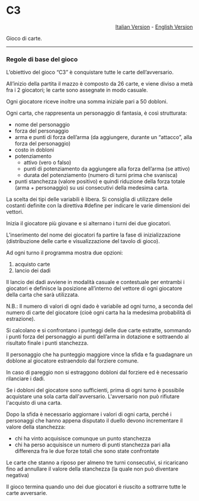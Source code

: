 # C3
<p align="right"><a href="LEGGIMI.md">Italian Version</a> - <a href="README.md">English Version</a></p>
Gioco di carte. 

<hr>

<h3>Regole di base del gioco </h3>

<p>L’obiettivo del gioco “C3” è conquistare tutte le carte dell’avversario.</p>
<p>All’inizio della partita il mazzo è composto da 26 carte, e viene diviso a metà fra i 2 giocatori;
le carte sono assegnate in modo casuale.</p>
</p>Ogni giocatore riceve inoltre una somma iniziale pari a 50 dobloni.</p>
<p>Ogni carta, che rappresenta un personaggio di fantasia, è così strutturata:
<ul>
<li>nome del personaggio</li>
<li>forza del personaggio</li>
<li>arma e punti di forza dell’arma (da aggiungere, durante un “attacco”, alla forza del
personaggio)</li>
<li>costo in dobloni</li>
<li>potenziamento
<ul>
<li>attivo (vero o falso)</li>
<li>punti di potenziamento da aggiungere alla forza dell’arma (se attivo)</li>
<li>durata del potenziamento (numero di turni prima che svanisca)</li>
</ul>
</li>
<li>punti stanchezza (valore positivo) e quindi riduzione della forza totale (arma + personaggio) su usi consecutivi della medesima carta.</li>
</ul>
</p>
<p>La scelta dei tipi delle variabili è libera. Si consiglia di utilizzare delle costanti definite con la
direttiva #define per indicare le varie dimensioni dei vettori.</p>
<p>Inizia il giocatore più giovane e si alternano i turni dei due giocatori.</p>
<p>L’inserimento del nome dei giocatori fa partire la fase di inizializzazione (distribuzione delle carte e
visualizzazione del tavolo di gioco).</p>
<p>Ad ogni turno il programma mostra due opzioni:
<ol>
<li>acquisto carte</li>
<li>lancio dei dadi</li>
</ol>
</p>
<p>Il lancio dei dadi avviene in modalità casuale e contestuale per entrambi i giocatori e definisce la
posizione all’interno del vettore di ogni giocatore della carta che sarà utilizzata.</p>
<p>N.B.: Il numero di valori di ogni dado è variabile ad ogni turno, a seconda del numero di carte del
giocatore (cioè ogni carta ha la medesima probabilità di estrazione).</p>
</p>Si calcolano e si confrontano i punteggi delle due carte estratte, sommando i punti forza del
personaggio ai punti dell’arma in dotazione e sottraendo al risultato finale i punti stanchezza.</p>
<p>Il personaggio che ha punteggio maggiore vince la sfida e fa guadagnare un doblone al giocatore
estraendolo dal forziere comune.</p>
<p>In caso di pareggio non si estraggono dobloni dal forziere ed è necessario rilanciare i dadi.</p>
<p>Se i dobloni del giocatore sono sufficienti, prima di ogni turno è possibile acquistare una sola carta
dall'avversario. L'avversario non può rifiutare l'acquisto di una carta.</p>
<p>Dopo la sfida è necessario aggiornare i valori di ogni carta, perché i personaggi che hanno appena
disputato il duello devono incrementare il valore della stanchezza:
<ul>
<li>chi ha vinto acquisisce comunque un punto stanchezza</li>
<li>chi ha perso acquisisce un numero di punti stanchezza pari alla differenza fra le due forze
totali che sono state confrontate</li>
</ul>
</p>
<p>Le carte che stanno a riposo per almeno tre turni consecutivi, si ricaricano fino ad annullare il valore
della stanchezza (la quale non può diventare negativa)</p>
<p>Il gioco termina quando uno dei due giocatori è riuscito a sottrarre tutte le carte avversarie.</p>
